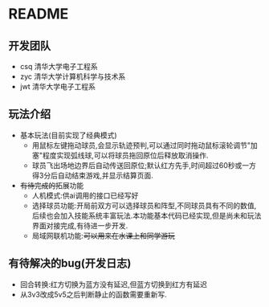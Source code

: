 # README
## 开发团队
- csq 清华大学电子工程系
- zyc 清华大学计算机科学与技术系
- jwt 清华大学电子工程系
## 玩法介绍
- 基本玩法(目前实现了经典模式)
    - 用鼠标左键拖动球员,会显示轨迹预判,可以通过同时拖动鼠标滚轮调节"加塞"程度实现弧线球,可以将球员拖回原位后释放取消操作.
    - 球员飞出场地边界后自动传送回原位;默认红方先手,时间超过60秒或一方得3分后自动结束游戏,并显示结算页面.
- ~~有待完成的~~拓展功能
    - 人机模式:供ai调用的接口已经写好
    - 选择球员功能:开局前双方可以选择球员和阵型,不同球员具有不同的数值,后续也会加入技能系统丰富玩法.本功能基本代码已经实现,但是尚未和玩法界面对接完成,有待进一步开发.
    - 局域网联机功能:~~可以用来在水课上和同学游玩~~
## 有待解决的bug(开发日志)
- 回合转换:红方切换为蓝方没有延迟,但蓝方切换到红方有延迟
- 从3v3改成5v5之后判断静止的函数需要重新写.